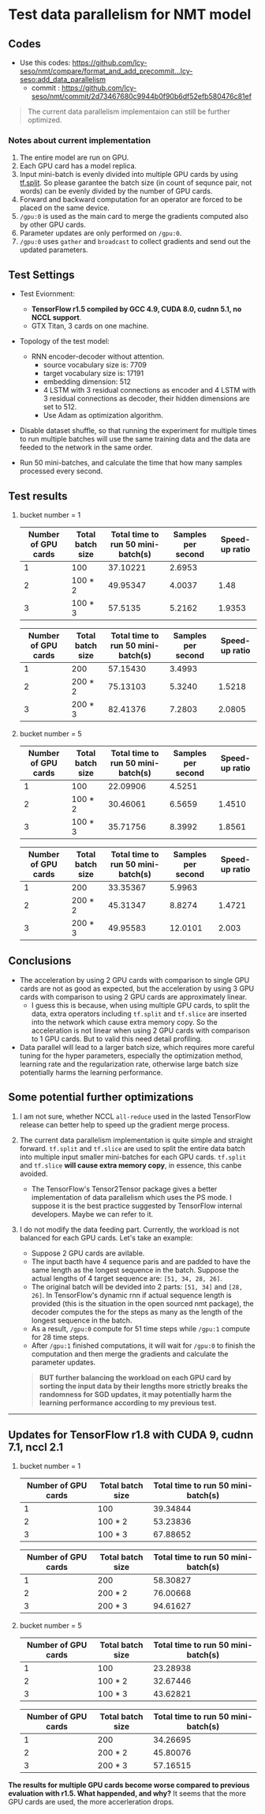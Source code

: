 # Test data parallelism for NMT model

## Codes

- Use this codes: https://github.com/lcy-seso/nmt/compare/format_and_add_precommit...lcy-seso:add_data_parallelism
  - commit : https://github.com/lcy-seso/nmt/commit/2d73467680c9944b0f90b6df52efb580476c81ef

> The current data parallelism implementaion can still be further optimized.

### Notes about current implementation

1. The entire model are run on GPU.
1. Each GPU card has a model replica.
1. Input mini-batch is evenly divided into multiple GPU cards by using [tf.split](https://www.tensorflow.org/api_docs/python/tf/split). So please garantee the batch size (in count of sequnce pair, not words) can be evenly divided by the number of GPU cards.
1. Forward and backward computation for an operator are forced to be placed on the same device.
1. `/gpu:0` is used as the main card to merge the gradients computed also by other GPU cards.
1. Parameter updates are only performed on `/gpu:0`.
1. `/gpu:0` uses `gather` and `broadcast` to collect gradients and send out the updated parameters.

## Test Settings

- Test Eviornment:
  - **TensorFlow r1.5 compiled by GCC 4.9, CUDA 8.0, cudnn 5.1, no NCCL support**.
  - GTX Titan, 3 cards on one machine.

- Topology of the test model:
  - RNN encoder-decoder without attention.
    - source vocabulary size is: 7709
    - target vocabulary size is: 17191
    - embedding dimension: 512
    - 4 LSTM with 3 residual connections as encoder and 4 LSTM with 3 residual connections as decoder, their hidden dimensions are set to 512.
    - Use Adam as optimization algorithm.

- Disable dataset shuffle, so that running the experiment for multiple times to run multiple batches will use the same training data and the data are feeded to the network in the same order.
- Run 50 mini-batches, and calculate the time that how many samples processed every second.

## Test results

1. bucket number = 1

    |Number of GPU cards|Total batch size|Total time to run 50 mini-batch(s)|Samples per second|Speed-up ratio|
    |--|--|--|--|--|
    |1|100|37.10221|2.6953|
    |2|100 * 2|49.95347|4.0037|1.48|
    |3|100 * 3|57.5135|5.2162|1.9353|

    |Number of GPU cards|Total batch size|Total time to run 50 mini-batch(s)|Samples per second|Speed-up ratio|
    |--|--|--|--|--|
    |1|200|57.15430|3.4993|
    |2|200 * 2|75.13103|5.3240|1.5218|
    |3|200 * 3|82.41376|7.2803|2.0805|

1. bucket number = 5

    |Number of GPU cards|Total batch size|Total time to run 50 mini-batch(s)|Samples per second|Speed-up ratio|
    |--|--|--|--|--|
    |1|100|22.09906|4.5251|
    |2|100 * 2|30.46061|6.5659|1.4510|
    |3|100 * 3|35.71756|8.3992|1.8561|

    |Number of GPU cards|Total batch size|Total time to run 50 mini-batch(s)|Samples per second|Speed-up ratio|
    |--|--|--|--|--|
    |1|200|33.35367|5.9963|
    |2|200 * 2|45.31347|8.8274|1.4721|
    |3|200 * 3|49.95583|12.0101|2.003|

## Conclusions

- The acceleration by using 2 GPU cards with comparison to single GPU cards are not as good as expected, but the acceleration by using 3 GPU cards with comparison to using 2 GPU cards are approximately linear.
  - I guess this is because, when using multiple GPU cards, to split the data, extra operators including `tf.split` and `tf.slice` are inserted into the network which cause extra memory copy. So the acceleration is not linear when using 2 GPU cards with comparison to 1 GPU cards. But to valid this need detail profiling.
- Data parallel will lead to a larger batch size, which requires more careful tuning for the hyper parameters, especially the optimization method, learning rate and the regularization rate, otherwise large batch size potentially harms the learning performance.

## Some potential further optimizations

1. I am not sure, whether NCCL `all-reduce` used in the lasted TensorFlow release can better help to speed up the gradient merge process.
1. The current data parallelism implementation is quite simple and straight forward. `tf.split` and `tf.slice` are used to split the entire data batch into multiple input smaller mini-batches for each GPU cards. `tf.split` and `tf.slice` **will cause extra memory copy**, in essence, this canbe avoided.
    - The TensorFlow's Tensor2Tensor package gives a better implementation of data parallelism which uses the PS mode. I suppose it is the best practice suggested by TensorFlow internal developers. Maybe we can refer to it.
1. I do not modify the data feeding part. Currently, the workload is not balanced for each GPU cards. Let's take an example:
    - Suppose 2 GPU cards are avilable.
    - The input bacth have 4 sequence paris and are padded to have the same length as the longest sequence in the batch. Suppose the actual lengths of 4 target sequence are: `[51, 34, 28, 26]`.
    - The original batch will be devided into 2 parts: `[51, 34]` and `[28, 26]`. In TensorFlow's dynamic rnn if actual sequence length is provided (this is the situation in the open sourced nmt package), the decoder computes the for the steps as many as the length of the longest sequence in the batch.
    - As a result, `/gpu:0` compute for 51 time steps while `/gpu:1` compute for 28 time steps.
    - After `/gpu:1` finished computations, it will wait for `/gpu:0` to finish the computation and then merge the gradients and calculate the parameter updates.

    > **BUT further balancing the workload on each GPU card by sorting the input data by their lengths more strictly breaks the randomness for SGD updates, it may potentially harm the learning performance according to my previous test.**

---

## Updates for TensorFlow r1.8 with CUDA 9, cudnn 7.1, nccl 2.1

1. bucket number = 1

    |Number of GPU cards|Total batch size|Total time to run 50 mini-batch(s)|
    |--|--|--|
    |1|100|39.34844|
    |2|100 * 2|53.23836|
    |3|100 * 3|67.88652|

    |Number of GPU cards|Total batch size|Total time to run 50 mini-batch(s)|
    |--|--|--|
    |1|200| 58.30827|
    |2|200 * 2|76.00668|
    |3|200 * 3|94.61627|

1. bucket number = 5

    |Number of GPU cards|Total batch size|Total time to run 50 mini-batch(s)|
    |--|--|--|
    |1|100|23.28938|
    |2|100 * 2|32.67446|
    |3|100 * 3|43.62821|

    |Number of GPU cards|Total batch size|Total time to run 50 mini-batch(s)|
    |--|--|--|
    |1|200|34.26695|
    |2|200 * 2|45.80076|
    |3|200 * 3|57.16515|

**The results for multiple GPU cards become worse compared to previous evaluation with r1.5. What happended, and why?** It seems that the more GPU cards are used, the more accerleration drops.